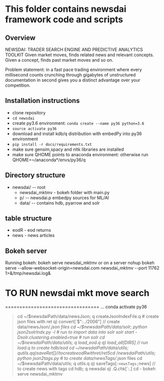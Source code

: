 # This folder contains newsdai framework code and scripts

## Overview
NEWSDAI: TRADER SEARCH ENGINE AND PREDICTIVE ANALYTICS TOOLKIT
Given market moves, finds related news and relevant concepts. Given a concept, finds past market moves and so on.

Problem statement: in a fast pace trading environment where every millisecond counts
crunching through gigabytes of unstructured documentation in second gives you a distinct advantage over your competition.

## Installation instructions

* clone repository
* `cd newsdai`
* create py3.6 environment: `conda create --name py36 python=3.6`
* `source activate py36`
* download and install kdb/q distribution with embedPy into py36 environment
* `pip install -r docs/requirements.txt`
* make sure gensim,spacy and nltk libraries are installed
* make sure QHOME points to anaconda environment: otherwise run QHOME=~/anaconda*/envs/py36/q

## Directory structure
* newsdai/ -- root
    * newsdai_mktmv - bokeh folder with main.py
    * p/       -- newsdai.p embedpy sources for ML/AI
    * data/    -- contains hdb, pyarrow and solr 

## table structure
* eodR - eod returns
* news - news articles

## Bokeh server
Running bokeh:
bokeh serve newsdai_mktmv
or on a server
nohup bokeh serve --allow-websocket-origin=newsdai.com newsdai_mktmv --port 11762 1>&/tmp/newsdai.log&


# TO RUN newsdai mkt move search
=================================
...
conda activate py36
> cd ~/$newsdaiPath/data/newsJson; q createJsonIndexFile.q # create json files with ret
q) convert[`$":../2006"] // create data/newsJson/*.json files
> cd ~/$newsdaiPath/data/solr; python json2solrIndx.py -l # run to import data into solr
> solr start -Dsolr.clustering.enabled=true # run solr
> cd ~/$newsdaiPath/data/utils; q load_eod.q
q) load_all[DIRS] // run load.q to create hdb/eod
> cd ~/$newsdaiPath/data/utils; q utils.q
q) saveRet[] //to create eodR with ret/ret5
cd ~/$newsdaiPath/utils; python json2tags.py # to create data/newsTags/*.json files
> cd ~/$newsdaiPath/data/utils; q utils.q
q) saveTags[`:newsTags;`news] // to create news with tags
> cd hdb; q newsdai
q) .Q.chk[`:.]
cd -
bokeh serve newsdai_mktmv
